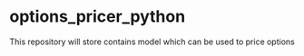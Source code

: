 # options_pricer_python
This repository will store contains model which can be used to price options


